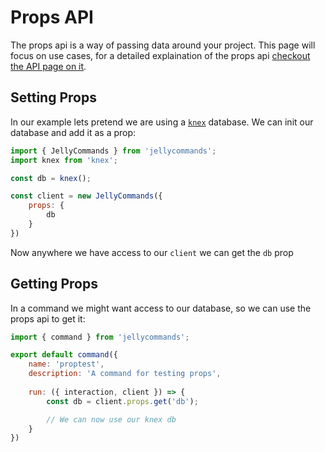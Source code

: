 # Props API

The props api is a way of passing data around your project. This page will focus on use cases, for a detailed explaination of the props api [checkout the API page on it](/api/props).

## Setting Props

In our example lets pretend we are using a [`knex`](https://www.npmjs.com/package/knex) database. We can init our database and add it as a prop:

```js
import { JellyCommands } from 'jellycommands';
import knex from 'knex';

const db = knex();

const client = new JellyCommands({
    props: {
        db
    }
})
```

Now anywhere we have access to our `client` we can get the `db` prop

## Getting Props

In a command we might want access to our database, so we can use the props api to get it:

```js
import { command } from 'jellycommands';

export default command({
    name: 'proptest',
    description: 'A command for testing props',
    
    run: ({ interaction, client }) => {
        const db = client.props.get('db');

        // We can now use our knex db
    }
})
```
